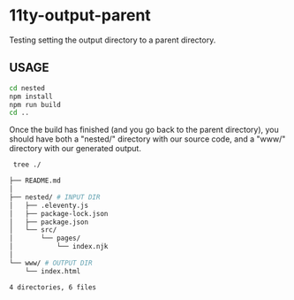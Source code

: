 # 11ty-output-parent

Testing setting the output directory to a parent directory.

## USAGE

```sh
cd nested
npm install
npm run build
cd ..
```

Once the build has finished (and you go back to the parent directory), you should have both a "nested/" directory with our source code, and a "www/" directory with our generated output.

```sh
 tree ./

├── README.md
│
├── nested/ # INPUT DIR
│   ├── .eleventy.js
│   ├── package-lock.json
│   ├── package.json
│   └── src/
│       └── pages/
│           └── index.njk
│
└── www/ # OUTPUT DIR
    └── index.html

4 directories, 6 files
```
